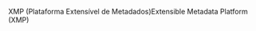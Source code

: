 <span data-ttu-id="22afc-101">XMP (Plataforma Extensível de Metadados)</span><span class="sxs-lookup"><span data-stu-id="22afc-101">Extensible Metadata Platform (XMP)</span></span>